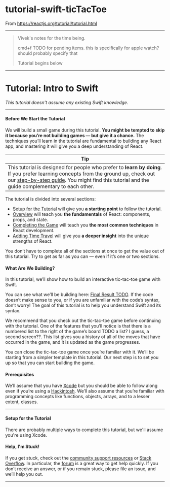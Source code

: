 # tutorial-swift-ticTacToe
From https://reactjs.org/tutorial/tutorial.html

<hr>

> Vivek's notes for the time being. 
> 
> cmd+f TODO for pending items. this is specifically for apple watch? should probably specify that
>
> Tutorial begins below

<hr>

# Tutorial: Intro to Swift

*This tutorial doesn't assume any existing Swift knowledge.*

<hr>

#### Before We Start the Tutorial

We will build a small game during this tutorial. 
**You might be tempted to skip it because you’re not building games — but give it a chance.** 
The techniques you’ll learn in the tutorial are fundamental to building any React app, and mastering it will give you a deep understanding of React.

| Tip |
|-----|
| This tutorial is designed for people who prefer to **learn by doing**. If you prefer learning concepts from the ground up, check out our [step-by-step guide](https://reactjs.org/docs/hello-world.html). You might find this tutorial and the guide complementary to each other.|

The tutorial is divided into several sections:
- [Setup for the Tutorial](#setup-for-the-tutorial) will give you **a starting point** to follow the tutorial.
- [Overview](#overview) will teach you **the fundamentals** of React: components, props, and state.
- [Completing the Game](#completing-the-game) will teach you **the most common techniques** in React development.
- [Adding Time Travel](#adding-time-travel) will give you **a deeper insight** into the unique strengths of React.

You don’t have to complete all of the sections at once to get the value out of this tutorial. Try to get as far as you can — even if it’s one or two sections.

#### What Are We Building?

In this tutorial, we’ll show how to build an interactive tic-tac-toe game with Swift.

You can see what we’ll be building here: [Final Result TODO](#). 
If the code doesn’t make sense to you, or if you are unfamiliar with the code’s syntax, don’t worry! 
The goal of this tutorial is to help you understand Swift and its syntax.

We recommend that you check out the tic-tac-toe game before continuing with the tutorial. 
One of the features that you’ll notice is that there is a numbered list to the right of the game’s board TODO a list? I guess, a second screen??. 
This list gives you a history of all of the moves that have occurred in the game, and it is updated as the game progresses.

You can close the tic-tac-toe game once you’re familiar with it. 
We’ll be starting from a simpler template in this tutorial. Our next step is to set you up so that you can start building the game.

#### Prerequisites

We’ll assume that you have [Xcode](https://developer.apple.com/xcode/) but you should be able to follow along even if you’re using a [Hackintosh](https://hackintosh.com/). 
We’ll also assume that you’re familiar with programming concepts like functions, objects, arrays, and to a lesser extent, classes.

<hr>

#### Setup for the Tutorial

There are probably multiple ways to complete this tutorial, but we'll assume you're using Xcode.

#### Help, I'm Stuck!

If you get stuck, check out the [community support resources](https://www.swift.org/community/)
or [Stack Overflow](https://stackoverflow.com/questions/tagged/swift).
In particular, the [forum](https://forums.swift.org/) is a great way to get help quickly. 
If you don’t receive an answer, or if you remain stuck, please file an issue, and we’ll help you out.

<hr>

